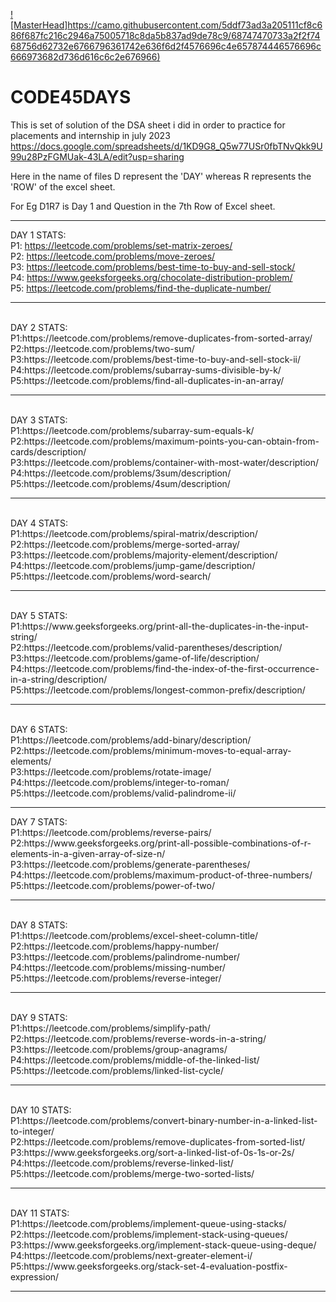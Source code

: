 [![MasterHead]https://camo.githubusercontent.com/5ddf73ad3a205111cf8c686f687fc216c2946a75005718c8da5b837ad9de78c9/68747470733a2f2f7468756d62732e6766796361742e636f6d2f4576696c4e657874446576696c666973682d736d616c6c2e676966)](https://matias.ma/nsfw/)

# CODE45DAYS
This is set of solution of the DSA sheet i did in order to practice for placements and internship in july 2023
https://docs.google.com/spreadsheets/d/1KD9G8_Q5w77USr0fbTNvQkk9U99u28PzFGMUak-43LA/edit?usp=sharing

Here in the name of files D represent the 'DAY' whereas R represents the 'ROW' of the excel sheet.

For Eg D1R7 is Day 1 and Question in the 7th Row of Excel sheet. <br>
<hr>

DAY 1 STATS: <br>
P1: https://leetcode.com/problems/set-matrix-zeroes/ <br>
P2: https://leetcode.com/problems/move-zeroes/ <br>
P3: https://leetcode.com/problems/best-time-to-buy-and-sell-stock/ <br>
P4: https://www.geeksforgeeks.org/chocolate-distribution-problem/ <br>
P5: https://leetcode.com/problems/find-the-duplicate-number/ <br>
<hr><br>
DAY 2 STATS: <br>
P1:https://leetcode.com/problems/remove-duplicates-from-sorted-array/ <br>
P2:https://leetcode.com/problems/two-sum/ <br>
P3:https://leetcode.com/problems/best-time-to-buy-and-sell-stock-ii/ <br>
P4:https://leetcode.com/problems/subarray-sums-divisible-by-k/ <br>
P5:https://leetcode.com/problems/find-all-duplicates-in-an-array/ <br>
<hr><br>
DAY 3 STATS: <br>
P1:https://leetcode.com/problems/subarray-sum-equals-k/ <br>
P2:https://leetcode.com/problems/maximum-points-you-can-obtain-from-cards/description/ <br>
P3:https://leetcode.com/problems/container-with-most-water/description/ <br>
P4:https://leetcode.com/problems/3sum/description/ <br>
P5:https://leetcode.com/problems/4sum/description/  <br>
<hr><br>
DAY 4 STATS: <br>
P1:https://leetcode.com/problems/spiral-matrix/description/ <br>
P2:https://leetcode.com/problems/merge-sorted-array/ <br>
P3:https://leetcode.com/problems/majority-element/description/ <br>
P4:https://leetcode.com/problems/jump-game/description/ <br>
P5:https://leetcode.com/problems/word-search/ <br>
<hr><br>
DAY 5 STATS: <br>
P1:https://www.geeksforgeeks.org/print-all-the-duplicates-in-the-input-string/ <br>
P2:https://leetcode.com/problems/valid-parentheses/description/ <br>
P3:https://leetcode.com/problems/game-of-life/description/ <br>
P4:https://leetcode.com/problems/find-the-index-of-the-first-occurrence-in-a-string/description/ <br>
P5:https://leetcode.com/problems/longest-common-prefix/description/ <br>
<hr><br>
DAY 6 STATS: <br>
P1:https://leetcode.com/problems/add-binary/description/ <br>
P2:https://leetcode.com/problems/minimum-moves-to-equal-array-elements/ <br>
P3:https://leetcode.com/problems/rotate-image/ <br>
P4:https://leetcode.com/problems/integer-to-roman/ <br>
P5:https://leetcode.com/problems/valid-palindrome-ii/ <br>
<hr>
DAY 7 STATS: <br>
P1:https://leetcode.com/problems/reverse-pairs/ <br>
P2:https://www.geeksforgeeks.org/print-all-possible-combinations-of-r-elements-in-a-given-array-of-size-n/ <br>
P3:https://leetcode.com/problems/generate-parentheses/ <br>
P4:https://leetcode.com/problems/maximum-product-of-three-numbers/ <br>
P5:https://leetcode.com/problems/power-of-two/ <br>
<hr><br>
DAY 8 STATS:<br>
P1:https://leetcode.com/problems/excel-sheet-column-title/ <br>
P2:https://leetcode.com/problems/happy-number/ <br>
P3:https://leetcode.com/problems/palindrome-number/ <br>
P4:https://leetcode.com/problems/missing-number/ <br>
P5:https://leetcode.com/problems/reverse-integer/ <br>
<hr><br>
DAY 9 STATS:<br>
P1:https://leetcode.com/problems/simplify-path/ <br>
P2:https://leetcode.com/problems/reverse-words-in-a-string/ <br>
P3:https://leetcode.com/problems/group-anagrams/ <br>
P4:https://leetcode.com/problems/middle-of-the-linked-list/ <br>
P5:https://leetcode.com/problems/linked-list-cycle/ <br>
<hr><br>
DAY 10 STATS:<br>
P1:https://leetcode.com/problems/convert-binary-number-in-a-linked-list-to-integer/ <br>
P2:https://leetcode.com/problems/remove-duplicates-from-sorted-list/ <br>
P3:https://www.geeksforgeeks.org/sort-a-linked-list-of-0s-1s-or-2s/ <br>
P4:https://leetcode.com/problems/reverse-linked-list/ <br>
P5:https://leetcode.com/problems/merge-two-sorted-lists/ <br>
<hr><br>
DAY 11 STATS:<br>
P1:https://leetcode.com/problems/implement-queue-using-stacks/ <br>
P2:https://leetcode.com/problems/implement-stack-using-queues/ <br>
P3:https://www.geeksforgeeks.org/implement-stack-queue-using-deque/ <br>
P4:https://leetcode.com/problems/next-greater-element-i/ <br>
P5:https://www.geeksforgeeks.org/stack-set-4-evaluation-postfix-expression/ <br>
<hr>


